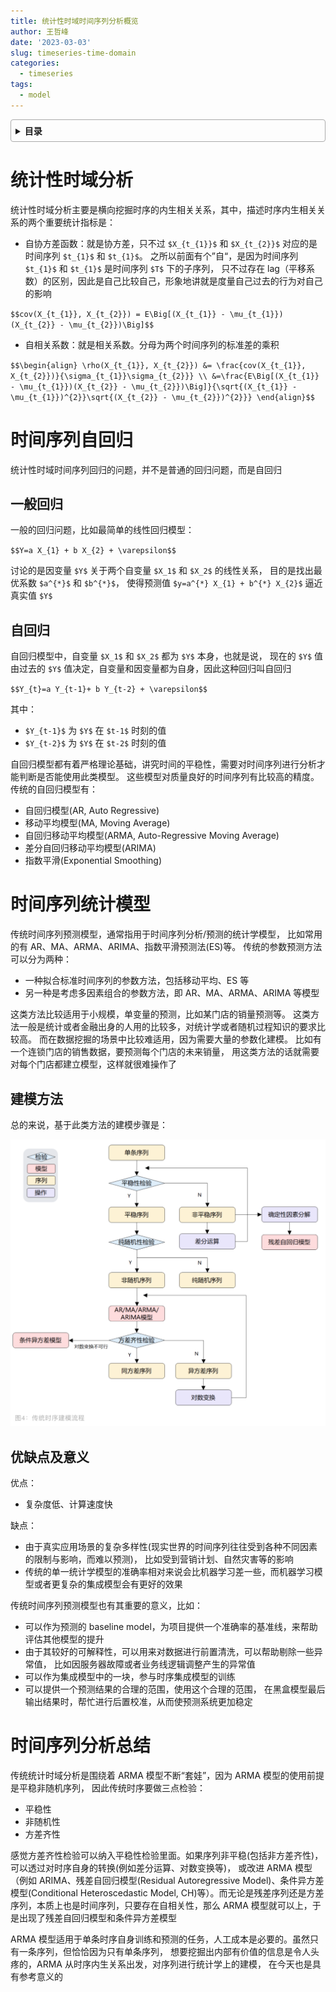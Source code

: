 ```yaml
---
title: 统计性时域时间序列分析概览
author: 王哲峰
date: '2023-03-03'
slug: timeseries-time-domain
categories:
  - timeseries
tags:
  - model
---
```


<style>
details {
    border: 1px solid #aaa;
    border-radius: 4px;
    padding: .5em .5em 0;
}
summary {
    font-weight: bold;
    margin: -.5em -.5em 0;
    padding: .5em;
}
details[open] {
    padding: .5em;
}
details[open] summary {
    border-bottom: 1px solid #aaa;
    margin-bottom: .5em;
}
img {
    pointer-events: none;
}
</style>

<details><summary>目录</summary><p>

- [统计性时域分析](#统计性时域分析)
- [时间序列自回归](#时间序列自回归)
  - [一般回归](#一般回归)
  - [自回归](#自回归)
- [时间序列统计模型](#时间序列统计模型)
  - [建模方法](#建模方法)
  - [优缺点及意义](#优缺点及意义)
- [时间序列分析总结](#时间序列分析总结)
</p></details><p></p>

# 统计性时域分析

统计性时域分析主要是横向挖掘时序的内生相关关系，其中，描述时序内生相关关系的两个重要统计指标是：

* 自协方差函数：就是协方差，只不过 `$X_{t_{1}}$` 和 `$X_{t_{2}}$` 对应的是时间序列 `$t_{1}$` 和 `$t_{1}$`。
  之所以前面有个”自“，是因为时间序列 `$t_{1}$` 和 `$t_{1}$` 是时间序列 `$T$` 下的子序列，
  只不过存在 lag（平移系数）的区别，因此是自己比较自己，形象地讲就是度量自己过去的行为对自己的影响

`$$cov(X_{t_{1}}, X_{t_{2}}) = E\Big[(X_{t_{1}} - \mu_{t_{1}})(X_{t_{2}} - \mu_{t_{2}})\Big]$$`

* 自相关系数：就是相关系数。分母为两个时间序列的标准差的乘积

`$$\begin{align}
\rho(X_{t_{1}}, X_{t_{2}}) &= \frac{cov(X_{t_{1}}, X_{t_{2}})}{\sigma_{t_{1}}\sigma_{t_{2}}} \\
&=\frac{E\Big[(X_{t_{1}} - \mu_{t_{1}})(X_{t_{2}} - \mu_{t_{2}})\Big]}{\sqrt{(X_{t_{1}} - \mu_{t_{1}})^{2}}\sqrt{(X_{t_{2}} - \mu_{t_{2}})^{2}}}
\end{align}$$`

# 时间序列自回归

统计性时域时间序列回归的问题，并不是普通的回归问题，而是自回归

## 一般回归

一般的回归问题，比如最简单的线性回归模型：

`$$Y=a X_{1} + b X_{2} + \varepsilon$$`

讨论的是因变量 `$Y$` 关于两个自变量 `$X_1$` 和 `$X_2$` 的线性关系，
目的是找出最优系数 `$a^{*}$` 和 `$b^{*}$`，
使得预测值 `$y=a^{*} X_{1} + b^{*} X_{2}$` 逼近真实值 `$Y$`

## 自回归

自回归模型中，自变量 `$X_1$` 和 `$X_2$` 都为 `$Y$` 本身，也就是说，
现在的 `$Y$` 值由过去的 `$Y$` 值决定，自变量和因变量都为自身，因此这种回归叫自回归

`$$Y_{t}=a Y_{t-1}+ b Y_{t-2} + \varepsilon$$`

其中：

* `$Y_{t-1}$` 为 `$Y$` 在 `$t-1$` 时刻的值
* `$Y_{t-2}$` 为 `$Y$` 在 `$t-2$` 时刻的值

自回归模型都有着严格理论基础，讲究时间的平稳性，需要对时间序列进行分析才能判断是否能使用此类模型。
这些模型对质量良好的时间序列有比较高的精度。传统的自回归模型有：

* 自回归模型(AR, Auto Regressive)
* 移动平均模型(MA, Moving Average)
* 自回归移动平均模型(ARMA, Auto-Regressive Moving Average)
* 差分自回归移动平均模型(ARIMA)
* 指数平滑(Exponential Smoothing)

# 时间序列统计模型

传统时间序列预测模型，通常指用于时间序列分析/预测的统计学模型，
比如常用的有 AR、MA、ARMA、ARIMA、指数平滑预测法(ES)等。
传统的参数预测方法可以分为两种：

* 一种拟合标准时间序列的参数方法，包括移动平均、ES 等
* 另一种是考虑多因素组合的参数方法，即 AR、MA、ARMA、ARIMA 等模型

这类方法比较适用于小规模，单变量的预测，比如某门店的销量预测等。
这类方法一般是统计或者金融出身的人用的比较多，对统计学或者随机过程知识的要求比较高。
而在数据挖掘的场景中比较难适用，因为需要大量的参数化建模。
比如有一个连锁门店的销售数据，要预测每个门店的未来销量，
用这类方法的话就需要对每个门店都建立模型，这样就很难操作了

## 建模方法

总的来说，基于此类方法的建模步骤是：

![img](images/flow.png)

## 优缺点及意义

优点：

* 复杂度低、计算速度快

缺点：

* 由于真实应用场景的复杂多样性(现实世界的时间序列往往受到各种不同因素的限制与影响，而难以预测)，
  比如受到营销计划、自然灾害等的影响
* 传统的单一统计学模型的准确率相对来说会比机器学习差一些，而机器学习模型或者更复杂的集成模型会有更好的效果

传统时间序列预测模型也有其重要的意义，比如：

* 可以作为预测的 baseline model，为项目提供一个准确率的基准线，来帮助评估其他模型的提升
* 由于其较好的可解释性，可以用来对数据进行前置清洗，可以帮助剔除一些异常值，
  比如因服务器故障或者业务线逻辑调整产生的异常值
* 可以作为集成模型中的一块，参与时序集成模型的训练
* 可以提供一个预测结果的合理的范围，使用这个合理的范围，
  在黑盒模型最后输出结果时，帮忙进行后置校准，从而使预测系统更加稳定

# 时间序列分析总结

传统统计时域分析是围绕着 ARMA 模型不断“套娃”，因为 ARMA 模型的使用前提是平稳非随机序列，
因此传统时序要做三点检验：

* 平稳性
* 非随机性
* 方差齐性

感觉方差齐性检验可以纳入平稳性检验里面。如果序列非平稳(包括非方差齐性)，可以透过对时序自身的转换(例如差分运算、对数变换等)，
或改进 ARMA 模型（例如 ARIMA、残差自回归模型(Residual Autoregressive Model)、条件异方差模型(Conditional Heteroscedastic Model, CH)等）。而无论是残差序列还是方差序列，本质上也是时间序列，只要存在自相关性，那么 ARMA 模型就可以上，于是出现了残差自回归模型和条件异方差模型

ARMA 模型适用于单条时序自身训练和预测的任务，人工成本是必要的。虽然只有一条序列，但恰恰因为只有单条序列，
想要挖掘出内部有价值的信息是令人头疼的，ARMA 从时序内生关系出发，对序列进行统计学上的建模，
在今天也是具有参考意义的

